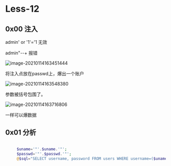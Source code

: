 # Less-12

## 0x00 注入

admin' or '1'='1 无效

admin"--+ 报错

![image-20210114163451444](D:\WEB安全\笔记\image\image-20210114163451444.png)

将注入点放在passwd上，爆出一个账户

![image-20210114163548380](D:\WEB安全\笔记\image\image-20210114163548380.png)

参数被括号包围了。

![image-20210114163716806](D:\WEB安全\笔记\image\image-20210114163716806.png)

一样可以爆数据

## 0x01 分析



```php

     $uname='"'.$uname.'"';
     $passwd='"'.$passwd.'"';
     @$sql="SELECT username, password FROM users WHERE username=($uname) and password=($passwd) LIMIT 0,1";

```


​    



